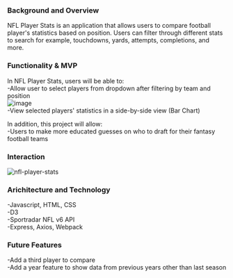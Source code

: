 

### Background and Overview
NFL Player Stats is an application that allows users to compare football player's statistics based on position. Users can filter through different stats to search for example, touchdowns, yards, attempts, completions, and more.   

### Functionality & MVP
In NFL Player Stats, users will be able to: <br>
  -Allow user to select players from dropdown after filtering by team and position <br>
  ![image](https://user-images.githubusercontent.com/66839642/122980525-bdd65f80-d366-11eb-9acd-5f9027bb63e9.png) <br>
  -View selected players' statistics in a side-by-side view (Bar Chart)
 
In addition, this project will allow: <br> 
  -Users to make more educated guesses on who to draft for their fantasy football teams
  
### Interaction
![nfl-player-stats](https://user-images.githubusercontent.com/66839642/119850455-90b79e00-bedb-11eb-9bf4-23b63d874433.gif)


### Arichitecture and Technology
  -Javascript, HTML, CSS<br>
  -D3 <br>
  -Sportradar NFL v6 API <br>
  -Express, Axios, Webpack<br>
  
### Future Features
  -Add a third player to compare<br>
  -Add a year feature to show data from previous years other than last season



